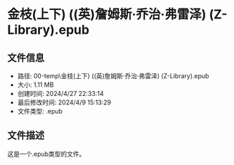 ﻿# 金枝(上下) ((英)詹姆斯·乔治·弗雷泽) (Z-Library).epub

## 文件信息
- 路径: 00-temp\金枝(上下) ((英)詹姆斯·乔治·弗雷泽) (Z-Library).epub
- 大小: 1.11 MB
- 创建时间: 2024/4/27 22:33:14
- 最后修改时间: 2024/4/9 15:13:29
- 文件类型: .epub

## 文件描述
这是一个.epub类型的文件。

